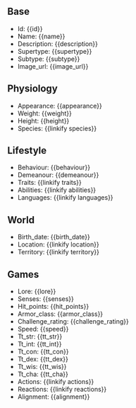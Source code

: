 ## Base
- <span class="text-field" data-tooltip="Text">Id</span>: {{id}}
- <span class="text-field" data-tooltip="Text">Name</span>: {{name}}
- <span class="text-field" data-tooltip="Text">Description</span>: {{description}}
- <span class="text-field" data-tooltip="Text">Supertype</span>: {{supertype}}
- <span class="text-field" data-tooltip="Text">Subtype</span>: {{subtype}}
- <span class="text-field" data-tooltip="Text">Image_url</span>: {{image_url}}

## Physiology
- <span class="string" data-tooltip="Text">Appearance</span>: {{appearance}}
- <span class="integer" data-tooltip="Number, max: 0">Weight</span>: {{weight}}
- <span class="integer" data-tooltip="Number, max: 0">Height</span>: {{height}}
- <span class="multi-link-field" data-tooltip="Multi Species">Species</span>: {{linkify species}}

## Lifestyle
- <span class="string" data-tooltip="Text">Behaviour</span>: {{behaviour}}
- <span class="string" data-tooltip="Text">Demeanour</span>: {{demeanour}}
- <span class="multi-link-field" data-tooltip="Multi Trait">Traits</span>: {{linkify traits}}
- <span class="multi-link-field" data-tooltip="Multi Ability">Abilities</span>: {{linkify abilities}}
- <span class="multi-link-field" data-tooltip="Multi Language">Languages</span>: {{linkify languages}}

## World
- <span class="integer" data-tooltip="Number, max: 0">Birth_date</span>: {{birth_date}}
- <span class="link-field" data-tooltip="Single Location">Location</span>: {{linkify location}}
- <span class="link-field" data-tooltip="Single Territory">Territory</span>: {{linkify territory}}

## Games
- <span class="string" data-tooltip="Text">Lore</span>: {{lore}}
- <span class="string" data-tooltip="Text">Senses</span>: {{senses}}
- <span class="integer" data-tooltip="Number, max: 0">Hit_points</span>: {{hit_points}}
- <span class="integer" data-tooltip="Number, max: 0">Armor_class</span>: {{armor_class}}
- <span class="integer" data-tooltip="Number, max: 0">Challenge_rating</span>: {{challenge_rating}}
- <span class="integer" data-tooltip="Number, max: 0">Speed</span>: {{speed}}
- <span class="integer" data-tooltip="Number, max: 20">Tt_str</span>: {{tt_str}}
- <span class="integer" data-tooltip="Number, max: 20">Tt_int</span>: {{tt_int}}
- <span class="integer" data-tooltip="Number, max: 20">Tt_con</span>: {{tt_con}}
- <span class="integer" data-tooltip="Number, max: 20">Tt_dex</span>: {{tt_dex}}
- <span class="integer" data-tooltip="Number, max: 20">Tt_wis</span>: {{tt_wis}}
- <span class="integer" data-tooltip="Number, max: 20">Tt_cha</span>: {{tt_cha}}
- <span class="multi-link-field" data-tooltip="Multi Ability">Actions</span>: {{linkify actions}}
- <span class="multi-link-field" data-tooltip="Multi Construct">Reactions</span>: {{linkify reactions}}
- <span class="string" data-tooltip="Text">Alignment</span>: {{alignment}}

